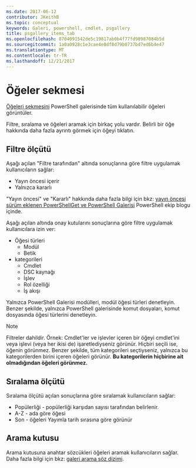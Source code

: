 ```yaml
---
ms.date: 2017-06-12
contributor: JKeithB
ms.topic: conceptual
keywords: Galeri, powershell, cmdlet, psgallery
title: psgallery_items_tab
ms.openlocfilehash: 8704091542de5c19817ab0b4f77fd98987084b5d
ms.sourcegitcommit: 1a0a0928c1e3cae4e8df8d79b0737bd7ed6b4e47
ms.translationtype: MT
ms.contentlocale: tr-TR
ms.lasthandoff: 12/21/2017
---
```

# <a name="items-tab"></a>Öğeler sekmesi

[Öğeleri sekmesini](https://www.powershellgallery.com/items) PowerShell galerisinde tüm kullanılabilir öğeleri görüntüler.

Filtre, sıralama ve öğeleri aramak için birkaç yolu vardır.
Belirli bir öğe hakkında daha fazla ayrıntı görmek için öğeyi tıklatın.

## <a name="filter-by"></a>Filtre ölçütü

Aşağı açılan "Filtre tarafından" altında sonuçlarına göre filtre uygulamak kullanıcıların sağlar:
* Yayın öncesi içerir
* Yalnızca kararlı

"Yayın öncesi" ve "Kararlı" hakkında daha fazla bilgi için bkz: [yayın öncesi sürüm eklenen PowerShellGet ve PowerShell Galerisi](https://blogs.msdn.microsoft.com/powershell/2017/12/05/prerelease-versioning-added-to-powershellget-and-powershell-gallery/) PowerShell ekip blogu içinde.

Aşağı açılan altında onay kutularını sonuçlarına göre filtre uygulamak kullanıcılara izin ver:
* Öğesi türleri
  - Modül
  - Betik
* kategorileri
  - Cmdlet
  - DSC kaynağı
  - İşlev
  - Rol özelliği
  - İş akışı

Yalnızca PowerShell Galerisi modülleri, modül öğesi türleri denetleyin.
Benzer şekilde, yalnızca PowerShell galerisinde komut dosyaları, komut dosyasında öğesi türlerini denetleyin.

> [!NOTE]
> Filtreler dahildir.
> Örnek: Cmdlet'ler ve işlevler içeren bir öğeyi cmdlet'ini veya işlevi (veya her ikisi de) işaretlediyseniz görünür.
> Hiçbiri seçili ise, öğenin görünmez.
> Benzer şekilde, tüm kategorileri seçtiyseniz, yalnızca bu kategorilerden birini içeren öğeleri görünür.
> **Bu kategorilerin hiçbirine ait olmadığından öğeleri görünmez.**

## <a name="sort-by"></a>Sıralama ölçütü

Sıralama ölçütü açılan sonuçlarına göre sıralamak kullanıcıların sağlar:
* Popülerliği - popülerliği karşıdan sayısı tarafından belirlenir.
* A-Z - ada göre öğesi
* Son - öğeleri Yayımla tarih sırasına göre görünür

## <a name="search-box"></a>Arama kutusu

Arama kutusuna anahtar sözcükleri öğeleri aramak kullanıcıların sağlar.
Daha fazla bilgi için bkz: [galeri arama söz dizimi](psgallery_search_syntax.md).

